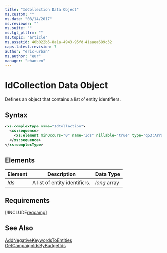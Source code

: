 ```yaml
---
title: "IdCollection Data Object"
ms.custom: ""
ms.date: "08/14/2017"
ms.reviewer: ""
ms.suite: ""
ms.tgt_pltfrm: ""
ms.topic: "article"
ms.assetid: 40b022b5-8a1a-4943-95fd-41aaea689c32
caps.latest.revision: 7
author: "eric-urban"
ms.author: "eur"
manager: "ehansen"
---
```

# IdCollection Data Object
Defines an object that contains a list of entity identifiers.

## Syntax

```xml
<xs:complexType name="IdCollection">
  <xs:sequence>
    <xs:element minOccurs="0" name="Ids" nillable="true" type="q53:ArrayOfNullableOflong" xmlns:q53="http://schemas.microsoft.com/2003/10/Serialization/Arrays" />
  </xs:sequence>
</xs:complexType>
```

## <a name="Elements"></a>Elements

|Element|Description|Data Type|
|-----------|---------------|-------------|
|*Ids*|A list of entity identifiers.|*long* array|

## Requirements
[!INCLUDE[reqcamp](../campaign-api/includes/reqcamp.md)]
## See Also
[AddNegativeKeywordsToEntities](../campaign-api/addnegativekeywordstoentities-service-operation.md)  
[GetCampaignIdsByBudgetIds](../campaign-api/getcampaignidsbybudgetids-service-operation.md)  

